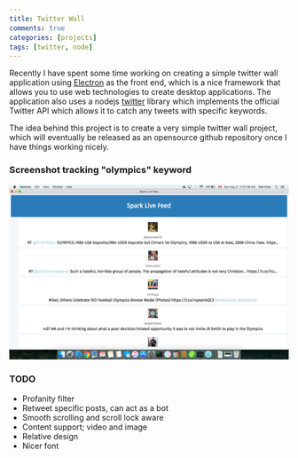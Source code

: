 ```yaml
---
title: Twitter Wall
comments: true
categories: [projects]
tags: [twitter, node]
---
```


Recently I have spent some time working on creating a simple twitter wall application using [Electron][1] as the front end, which is a nice framework that allows you to use web technologies to create desktop applications. The application also uses a nodejs [twitter][2] library which implements the official Twitter API which allows it to catch any tweets with specific keywords.

The idea behind this project is to create a very simple twitter wall project, which will eventually be released as an opensource github repository once I have things working nicely.

### Screenshot tracking "olympics" keyword ###

![Screenshot](/images/res/twitterwall-1.png)

### TODO
- Profanity filter
- Retweet specific posts, can act as a bot
- Smooth scrolling and scroll lock aware
- Content support; video and image
- Relative design
- Nicer font

[1]: http://electron.atom.io
[2]: https://www.npmjs.com/package/twitter
